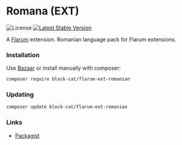 # Romana (EXT)

![License](https://img.shields.io/badge/license-MIT-blue.svg) [![Latest Stable Version](https://img.shields.io/packagist/v/block-cat/flarum-ext-romanian.svg)](https://packagist.org/packages/block-cat/flarum-ext-romanian)

A [Flarum](http://flarum.org) extension. Romanian language pack for Flarum extensions.

### Installation

Use [Bazaar](https://discuss.flarum.org/d/5151-flagrow-bazaar-the-extension-marketplace) or install manually with composer:

```sh
composer require block-cat/flarum-ext-romanian
```

### Updating

```sh
composer update block-cat/flarum-ext-romanian
```

### Links

- [Packagist](https://packagist.org/packages/block-cat/flarum-ext-romanian)
